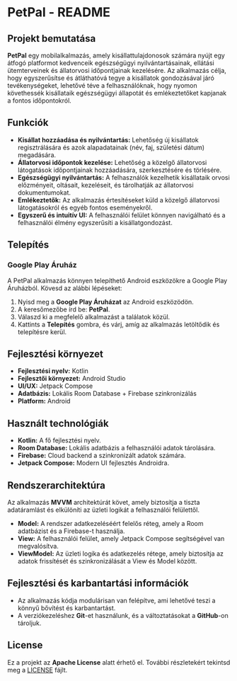 # PetPal - README

## Projekt bemutatása

**PetPal** egy mobilalkalmazás, amely kisállattulajdonosok számára nyújt egy átfogó platformot kedvenceik egészségügyi nyilvántartásainak, ellátási ütemterveinek és állatorvosi időpontjainak kezelésére. Az alkalmazás célja, hogy egyszerűsítse és átláthatóvá tegye a kisállatok gondozásával járó tevékenységeket, lehetővé téve a felhasználóknak, hogy nyomon követhessék kisállataik egészségügyi állapotát és emlékeztetőket kapjanak a fontos időpontokról.

## Funkciók

- **Kisállat hozzáadása és nyilvántartás:** Lehetőség új kisállatok regisztrálására és azok alapadatainak (név, faj, születési dátum) megadására.
- **Állatorvosi időpontok kezelése:** Lehetőség a közelgő állatorvosi látogatások időpontjainak hozzáadására, szerkesztésére és törlésére.
- **Egészségügyi nyilvántartás:** A felhasználók kezelhetik kisállataik orvosi előzményeit, oltásait, kezeléseit, és tárolhatják az állatorvosi dokumentumokat.
- **Emlékeztetők:** Az alkalmazás értesítéseket küld a közelgő állatorvosi látogatásokról és egyéb fontos eseményekről.
- **Egyszerű és intuitív UI:** A felhasználói felület könnyen navigálható és a felhasználói élmény egyszerűsíti a kisállatgondozást.

## Telepítés

### Google Play Áruház

A PetPal alkalmazás könnyen telepíthető Android eszközökre a Google Play Áruházból. Kövesd az alábbi lépéseket:

1. Nyisd meg a **Google Play Áruházat** az Android eszközödön.
2. A keresőmezőbe írd be: **PetPal**.
3. Válaszd ki a megfelelő alkalmazást a találatok közül.
4. Kattints a **Telepítés** gombra, és várj, amíg az alkalmazás letöltődik és telepítésre kerül.


## Fejlesztési környezet

- **Fejlesztési nyelv:** Kotlin
- **Fejlesztői környezet:** Android Studio
- **UI/UX:** Jetpack Compose
- **Adatbázis:** Lokális Room Database + Firebase szinkronizálás
- **Platform:** Android

## Használt technológiák

- **Kotlin:** A fő fejlesztési nyelv.
- **Room Database:** Lokális adatbázis a felhasználói adatok tárolására.
- **Firebase:** Cloud backend a szinkronizált adatok számára.
- **Jetpack Compose:** Modern UI fejlesztés Androidra.

## Rendszerarchitektúra

Az alkalmazás **MVVM** architektúrát követ, amely biztosítja a tiszta adatáramlást és elkülöníti az üzleti logikát a felhasználói felülettől.

- **Model:** A rendszer adatkezeléséért felelős réteg, amely a Room adatbázist és a Firebase-t használja.
- **View:** A felhasználói felület, amely Jetpack Compose segítségével van megvalósítva.
- **ViewModel:** Az üzleti logika és adatkezelés rétege, amely biztosítja az adatok frissítését és szinkronizálását a View és Model között.

## Fejlesztési és karbantartási információk

- Az alkalmazás kódja modulárisan van felépítve, ami lehetővé teszi a könnyű bővítést és karbantartást.
- A verziókezeléshez **Git**-et használunk, és a változtatásokat a **GitHub**-on tároljuk.

## License

Ez a projekt az **Apache License** alatt érhető el. További részletekért tekintsd meg a [LICENSE](https://www.apache.org/licenses/LICENSE-2.0.txt) fájlt.